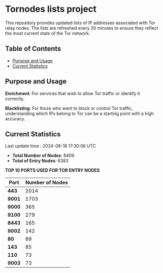 # Tornodes lists project

This repository provides updated lists of IP addresses associated with Tor relay nodes. The lists are refreshed every 30 minutes to ensure they reflect the most current state of the Tor network.

## Table of Contents

- [Purpose and Usage](#purpose-and-usage)
- [Current Statistics](#current-statistics)


## Purpose and Usage

**Enrichment**: For services that wish to allow Tor traffic or identify it correctly.

**Blacklisting**: For those who want to block or control Tor traffic, understanding which IPs belong to Tor can be a starting point with a high accuracy.

## Current Statistics

Last update time : 2024-08-18 17:30:06 UTC

- **Total Number of Nodes**: 8409
- **Total of Entry Nodes**: 6383

**TOP 10 PORTS USED FOR TOR ENTRY NODES**

| **Port** | **Number of Nodes** |
|------|-----------------|
| **443**   | 2014  |
| **9001**   | 1703  |
| **9000**   | 365  |
| **9100**   | 279  |
| **8443**   | 165  |
| **9002**   | 142  |
| **80**   | 89  |
| **143**   | 85  |
| **110**   | 73  |
| **9003**   | 73  |

